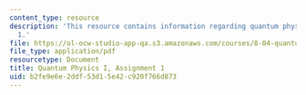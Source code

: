 ```yaml
---
content_type: resource
description: 'This resource contains information regarding quantum physics: Assignment
  1.'
file: https://ol-ocw-studio-app-qa.s3.amazonaws.com/courses/8-04-quantum-physics-i-spring-2016/b2fe9e6e2ddf53d15e42c920f766d873_MIT8_04S16_ps1_2016.pdf
file_type: application/pdf
resourcetype: Document
title: Quantum Physics I, Assignment 1
uid: b2fe9e6e-2ddf-53d1-5e42-c920f766d873
---
```

